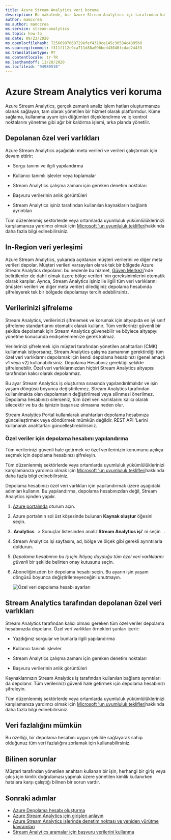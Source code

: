 ```yaml
---
title: Azure Stream Analytics veri koruma
description: Bu makalede, bir Azure Stream Analytics işi tarafından kullanılan özel verilerinizin nasıl şifreleneceği açıklanır.
author: mamccrea
ms.author: mamccrea
ms.service: stream-analytics
ms.topic: how-to
ms.date: 09/23/2020
ms.openlocfilehash: 72566987068729efef4310ce145c30584c4895b0
ms.sourcegitcommit: f311f112c9ca711d88a096bed43040fcdad24433
ms.translationtype: MT
ms.contentlocale: tr-TR
ms.lasthandoff: 11/20/2020
ms.locfileid: "94980516"
---
```

# <a name="data-protection-in-azure-stream-analytics"></a>Azure Stream Analytics veri koruma 

Azure Stream Analytics, gerçek zamanlı analiz işlem hatları oluşturmanıza olanak sağlayan, tam olarak yönetilen bir hizmet olarak platformdur. Küme sağlama, kullanıma uyum için düğümleri ölçeklendirme ve iç kontrol noktalarını yönetme gibi ağır bir kaldırma işlemi, arka planda yönetilir.

## <a name="private-data-assets-that-are-stored"></a>Depolanan özel veri varlıkları

Azure Stream Analytics aşağıdaki meta verileri ve verileri çalıştırmak için devam ettirir: 

* Sorgu tanımı ve ilgili yapılandırma  

* Kullanıcı tanımlı işlevler veya toplamalar  

* Stream Analytics çalışma zamanı için gereken denetim noktaları

* Başvuru verilerinin anlık görüntüleri 

* Stream Analytics işiniz tarafından kullanılan kaynakların bağlantı ayrıntıları

Tüm düzenlenmiş sektörlerde veya ortamlarda uyumluluk yükümlülüklerinizi karşılamanıza yardımcı olmak için [Microsoft 'un uyumluluk teklifleri](https://gallery.technet.microsoft.com/Overview-of-Azure-c1be3942)hakkında daha fazla bilgi edinebilirsiniz. 

## <a name="in-region-data-residency"></a>In-Region veri yerleşimi
Azure Stream Analytics, yukarıda açıklanan müşteri verilerini ve diğer meta verileri depolar. Müşteri verileri varsayılan olarak tek bir bölgede Azure Stream Analytics depolanır. bu nedenle bu hizmet, [Güven Merkezi](https://azuredatacentermap.azurewebsites.net/)'nde belirtilenler de dahil olmak üzere bölge verileri 'nin gereksinimlerini otomatik olarak karşılar.
Ayrıca, Stream Analytics işiniz ile ilgili tüm veri varlıklarını (müşteri verileri ve diğer meta veriler) dilediğiniz depolama hesabında şifreleyerek tek bir bölgede depolamayı tercih edebilirsiniz.

## <a name="encrypt-your-data"></a>Verilerinizi şifreleme

Stream Analytics, verilerinizi şifrelemek ve korumak için altyapıda en iyi sınıf şifreleme standartlarını otomatik olarak kullanır. Tüm verilerinizi güvenli bir şekilde depolamak için Stream Analytics güvenebilir ve böylece altyapıyı yönetme konusunda endişelenmenize gerek kalmaz.

Verilerinizi şifrelemek için müşteri tarafından yönetilen anahtarları (CMK) kullanmak istiyorsanız, Stream Analytics çalışma zamanının gerektirdiği tüm özel veri varlıklarını depolamak için kendi depolama hesabınızı (genel amaçlı v1 veya v2) kullanabilirsiniz. Depolama Hesabınız gerektiği şekilde şifrelenebilir. Özel veri varlıklarınızdan hiçbiri Stream Analytics altyapısı tarafından kalıcı olarak depolanmaz. 

Bu ayar Stream Analytics iş oluşturma sırasında yapılandırılmalıdır ve işin yaşam döngüsü boyunca değiştirilemez. Stream Analytics tarafından kullanılmakta olan depolamanın değiştirilmesi veya silinmesi önerilmez. Depolama hesabınızı silerseniz, tüm özel veri varlıklarını kalıcı olarak silecektir ve bu da işinizin başarısız olmasına neden olur. 

Stream Analytics Portal kullanılarak anahtarları depolama hesabınıza güncelleştirmek veya döndürmek mümkün değildir. REST API 'Lerini kullanarak anahtarları güncelleştirebilirsiniz.


### <a name="configure-storage-account-for-private-data"></a>Özel veriler için depolama hesabını yapılandırma 


Tüm verilerinizi güvenli hale getirmek ve özel verilerinizin konumunu açıkça seçmek için depolama hesabınızı şifreleyin. 

Tüm düzenlenmiş sektörlerde veya ortamlarda uyumluluk yükümlülüklerinizi karşılamanıza yardımcı olmak için [Microsoft 'un uyumluluk teklifleri](https://gallery.technet.microsoft.com/Overview-of-Azure-c1be3942)hakkında daha fazla bilgi edinebilirsiniz. 



Depolama hesabınızı özel veri varlıkları için yapılandırmak üzere aşağıdaki adımları kullanın. Bu yapılandırma, depolama hesabınızdan değil, Stream Analytics işinden yapılır.

1. [Azure portalında](https://portal.azure.com/) oturum açın.

1. Azure portalının sol üst köşesinde bulunan **Kaynak oluştur** öğesini seçin. 

1.  **Analytics**   > Sonuçlar listesinden analiz **Stream Analytics işi**' ni seçin   . 

1. Stream Analytics işi sayfasını, ad, bölge ve ölçek gibi gerekli ayrıntılarla doldurun. 

1. *Depolama hesabımın bu iş için ihtiyaç duyduğu tüm özel veri varlıklarını güvenli* bir şekilde belirten onay kutusunu seçin.

1. Aboneliğinizden bir depolama hesabı seçin. Bu ayarın işin yaşam döngüsü boyunca değiştirilemeyeceğini unutmayın. 

   ![Özel veri depolama hesabı ayarları](./media/data-protection/storage-account-create.png)

## <a name="private-data-assets-that-are-stored-by-stream-analytics"></a>Stream Analytics tarafından depolanan özel veri varlıkları

Stream Analytics tarafından kalıcı olması gereken tüm özel veriler depolama hesabınızda depolanır. Özel veri varlıkları örnekleri şunları içerir: 

* Yazdığınız sorgular ve bunlarla ilgili yapılandırma  

* Kullanıcı tanımlı işlevler 

* Stream Analytics çalışma zamanı için gereken denetim noktaları

* Başvuru verilerinin anlık görüntüleri 

Kaynaklarınızın Stream Analytics iş tarafından kullanılan bağlantı ayrıntıları da depolanır. Tüm verilerinizi güvenli hale getirmek için depolama hesabınızı şifreleyin. 

Tüm düzenlenmiş sektörlerde veya ortamlarda uyumluluk yükümlülüklerinizi karşılamanıza yardımcı olmak için [Microsoft 'un uyumluluk teklifleri](https://gallery.technet.microsoft.com/Overview-of-Azure-c1be3942)hakkında daha fazla bilgi edinebilirsiniz. 

## <a name="enables-data-residency"></a>Veri fazlalığını mümkün 
Bu özelliği, bir depolama hesabını uygun şekilde sağlayarak sahip olduğunuz tüm veri fazlalığını zorlamak için kullanabilirsiniz.

## <a name="known-issues"></a>Bilinen sorunlar
Müşteri tarafından yönetilen anahtarı kullanan bir işin, herhangi bir giriş veya çıkış için kimlik doğrulaması yapmak üzere yönetilen kimlik kullanırken hatalara karşı çalıştığı bilinen bir sorun vardır. 

## <a name="next-steps"></a>Sonraki adımlar

* [Azure Depolama hesabı oluşturma](../storage/common/storage-account-create.md)
* [Azure Stream Analytics için girişleri anlayın](stream-analytics-add-inputs.md)
* [Azure Stream Analytics işlerinde denetim noktası ve yeniden yürütme kavramları](stream-analytics-concepts-checkpoint-replay.md)
* [Stream Analytics aramalar için başvuru verilerini kullanma](stream-analytics-use-reference-data.md)
